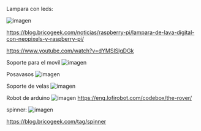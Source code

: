 
Lampara con leds:

![imagen](https://user-images.githubusercontent.com/90753262/154477515-6c5f2b3b-3bf9-433b-b8bb-6a460c0af926.png)

https://blog.bricogeek.com/noticias/raspberry-pi/lampara-de-lava-digital-con-neopixels-y-raspberry-pi/

https://www.youtube.com/watch?v=dYMSlSlgDGk






Soporte para el movil
![imagen](https://user-images.githubusercontent.com/90753262/154469112-5e98e3ec-e3da-422d-abd6-7a832a01bb3c.png)


Posavasos 
![imagen](https://user-images.githubusercontent.com/90753262/154469252-d531028b-ac25-463f-b26a-9831674bbd2a.png)

Soporte de velas
![imagen](https://user-images.githubusercontent.com/90753262/154469457-59ec2cc2-3ec3-4c92-be35-e46957dfbcc0.png)


Robot de arduino 
![imagen](https://user-images.githubusercontent.com/90753262/154472683-a71b096e-6a4b-4005-aa9d-08cecfa3526f.png)
https://eng.lofirobot.com/codebox/the-rover/


spinner:
![imagen](https://user-images.githubusercontent.com/90753262/154473650-a789b336-b631-4b27-8833-62de9e1a5824.png)


https://blog.bricogeek.com/tag/spinner

